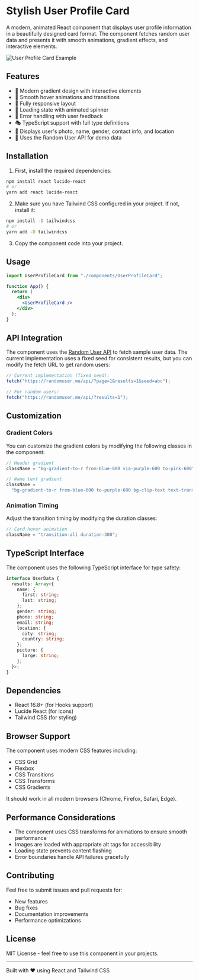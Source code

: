 # Stylish User Profile Card

A modern, animated React component that displays user profile information in a beautifully designed card format. The component fetches random user data and presents it with smooth animations, gradient effects, and interactive elements.

![User Profile Card Example](https://via.placeholder.com/600x400/3b82f6/FFFFFF?text=User+Profile+Card)

## Features

- 🎨 Modern gradient design with interactive elements
- 🌟 Smooth hover animations and transitions
- 📱 Fully responsive layout
- 🔄 Loading state with animated spinner
- 🐛 Error handling with user feedback
- 🎭 TypeScript support with full type definitions
- 📍 Displays user's photo, name, gender, contact info, and location
- 🎯 Uses the Random User API for demo data

## Installation

1. First, install the required dependencies:

```bash
npm install react lucide-react
# or
yarn add react lucide-react
```

2. Make sure you have Tailwind CSS configured in your project. If not, install it:

```bash
npm install -D tailwindcss
# or
yarn add -D tailwindcss
```

3. Copy the component code into your project.

## Usage

```jsx
import UserProfileCard from "./components/UserProfileCard";

function App() {
  return (
    <div>
      <UserProfileCard />
    </div>
  );
}
```

## API Integration

The component uses the [Random User API](https://randomuser.me/) to fetch sample user data. The current implementation uses a fixed seed for consistent results, but you can modify the fetch URL to get random users:

```typescript
// Current implementation (fixed seed):
fetch("https://randomuser.me/api/?page=1&results=1&seed=abc");

// For random users:
fetch("https://randomuser.me/api/?results=1");
```

## Customization

### Gradient Colors

You can customize the gradient colors by modifying the following classes in the component:

```jsx
// Header gradient
className = "bg-gradient-to-r from-blue-600 via-purple-600 to-pink-600";

// Name text gradient
className =
  "bg-gradient-to-r from-blue-600 to-purple-600 bg-clip-text text-transparent";
```

### Animation Timing

Adjust the transition timing by modifying the duration classes:

```jsx
// Card hover animation
className = "transition-all duration-300";
```

## TypeScript Interface

The component uses the following TypeScript interface for type safety:

```typescript
interface UserData {
  results: Array<{
    name: {
      first: string;
      last: string;
    };
    gender: string;
    phone: string;
    email: string;
    location: {
      city: string;
      country: string;
    };
    picture: {
      large: string;
    };
  }>;
}
```

## Dependencies

- React 16.8+ (for Hooks support)
- Lucide React (for icons)
- Tailwind CSS (for styling)

## Browser Support

The component uses modern CSS features including:

- CSS Grid
- Flexbox
- CSS Transitions
- CSS Transforms
- CSS Gradients

It should work in all modern browsers (Chrome, Firefox, Safari, Edge).

## Performance Considerations

- The component uses CSS transforms for animations to ensure smooth performance
- Images are loaded with appropriate alt tags for accessibility
- Loading state prevents content flashing
- Error boundaries handle API failures gracefully

## Contributing

Feel free to submit issues and pull requests for:

- New features
- Bug fixes
- Documentation improvements
- Performance optimizations

## License

MIT License - feel free to use this component in your projects.

---

Built with ❤️ using React and Tailwind CSS

